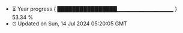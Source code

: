 - ⏳ Year progress { ████████████████▁▁▁▁▁▁▁▁▁▁▁▁▁▁ } 53.34 %
- ⏰ Updated on Sun, 14 Jul 2024 05:20:05 GMT

